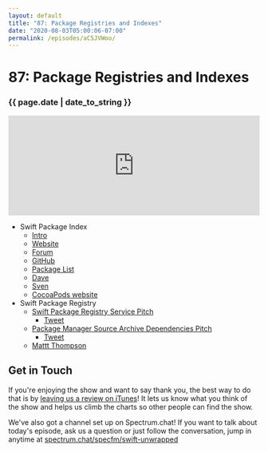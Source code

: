 ```yaml
---
layout: default
title: "87: Package Registries and Indexes"
date: "2020-08-03T05:00:06-07:00"
permalink: /episodes/aC5JVWoo/
---
```


# 87: Package Registries and Indexes

### {{ page.date | date_to_string }}

<iframe frameBorder="0" height="200px" scrolling="no" seamless src="https://player.simplecast.com/b6787f56-3a6d-43cb-884e-820a1028bba1" width="100%"></iframe>
<br/>
<ul><li>Swift Package Index<ul><li><a href="https://iosdevweekly.com/issues/460#comment">Intro</a></li><li><a href="https://swiftpackageindex.com">Website</a></li><li><a href="https://forums.swift.org/t/introducing-the-swift-package-index/37512">Forum</a></li><li><a href="https://github.com/SwiftPackageIndex/SwiftPackageIndex-Server">GitHub</a></li><li><a href="https://github.com/SwiftPackageIndex/PackageList">Package List</a></li><li><a href="https://twitter.com/daveverwer">Dave</a></li><li><a href="https://twitter.com/_sa_s">Sven</a></li><li><a href="https://cocoapods.org">CocoaPods website</a></li></ul></li><li>Swift Package Registry<ul><li><a href="https://forums.swift.org/t/swift-package-registry-service/37219">Swift Package Registry Service Pitch</a><ul><li><a href="https://twitter.com/mattt/status/1278706413921951746">Tweet</a></li></ul></li><li><a href="https://forums.swift.org/t/package-manager-source-archive-dependencies/38626">Package Manager Source Archive Dependencies Pitch</a><ul><li><a href="https://twitter.com/mattt/status/1285966688597315584">Tweet</a></li></ul></li><li><a href="https://twitter.com/mattt">Mattt Thompson</a></li></ul></li></ul><h2>Get in Touch</h2><p>If you're enjoying the show and want to say thank you, the best way to do that is by <a href="https://itunes.apple.com/us/podcast/swift-unwrapped/id1209817203?mt=2">leaving us a review on iTunes</a>! It lets us know what you think of the show and helps us climb the charts so other people can find the show.</p><p>We've also got a channel set up on Spectrum.chat! If you want to talk about today's episode, ask us a question or just follow the conversation, jump in anytime at <a href="https://spectrum.chat/specfm/swift-unwrapped">spectrum.chat/specfm/swift-unwrapped</a></p>
